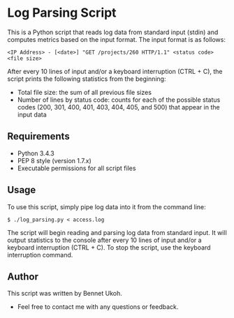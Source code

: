 # Log Parsing Script
This is a Python script that reads log data from standard input (stdin) and computes metrics based on the input format. The input format is as follows:

```<IP Address> - [<date>] "GET /projects/260 HTTP/1.1" <status code> <file size>```

After every 10 lines of input and/or a keyboard interruption (CTRL + C), the script prints the following statistics from the beginning:

- Total file size: the sum of all previous file sizes
- Number of lines by status code: counts for each of the possible status codes (200, 301, 400, 401, 403, 404, 405, and 500) that appear in the input data

## Requirements
- Python 3.4.3
- PEP 8 style (version 1.7.x)
- Executable permissions for all script files

## Usage
To use this script, simply pipe log data into it from the command line:

``` $ ./log_parsing.py < access.log ```

The script will begin reading and parsing log data from standard input. It will output statistics to the console after every 10 lines of input and/or a keyboard interruption (CTRL + C). To stop the script, use the keyboard interruption command.

## Author
This script was written by Bennet Ukoh. 
- Feel free to contact me with any questions or feedback.
